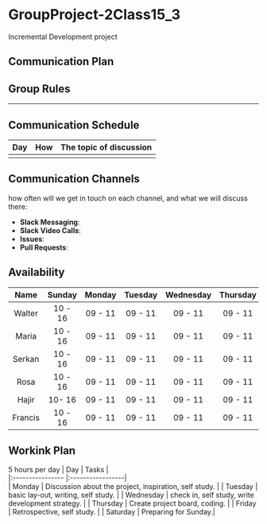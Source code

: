 # GroupProject-2Class15_3
Incremental Development project


## Communication Plan

## Group Rules

---

## Communication Schedule

| Day | How | The topic of discussion |
| --- | :-: | ----------------------- |
|     |     |                         |

## Communication Channels

how often will we get in touch on each channel, and what we will discuss there:

- **Slack Messaging**:
- **Slack Video Calls**:
- **Issues**:
- **Pull Requests**:

## Availability

|   Name    |    Sunday     |    Monday     |    Tuesday     |        Wednesday           |   Thursday   |        Friday      |    Saturday      |
| :-------: | :-----------: | :-----------: | :-----------:  | :-------------------------:| :----------: |   :--------------: |:----------------:| 
|  Walter   |   10 - 16     |  09 -  11     | 09 -  11       |         09 - 11            |   09 - 11    |         09         |  09 -  11        |
|   Maria   |   10 - 16     |  09  - 11     | 09 -  11       |         09 - 11            |   09 -  11   |         09         |  09 -  11        |
|   Serkan  |   10 - 16     |  09  - 11     | 09 -  11       |         09 - 11            |   09 -  11   |         09         |  09 -  11        |
|   Rosa    |   10 - 16     |  09  - 11     | 09 -  11       |         09 - 11            |   09 -  11   |         09         |  09 -  11        |
|   Hajir   |   10-  16     |  09  - 11     | 09 -  11       |         09 - 11            |   09 -  11   |         09         |  09 -  11        |
|   Francis |   10 - 16     |  09  - 11     | 09 -  11       |         09 - 11            |   09  - 11   |         09         |  09 -  11        |




## Workink Plan
  5 hours per day
  |  Day | Tasks |                                                
  |:----------------  |:-----------------|                                                 
  | Monday | Discussion about the project, inspiration, self study.  |
  | Tuesday | basic lay-out,  writing,  self study. |
  | Wednesday | check in, self study,  write development strategy. |
  | Thursday | Create project board,  coding. |
  | Friday | Retrospective, self study. |
  | Saturday | Preparing for Sunday.|
